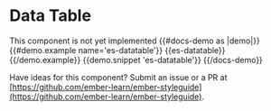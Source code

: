 # Data Table

This component is not yet implemented
{{#docs-demo as |demo|}}
  {{#demo.example name='es-datatable'}}
    {{es-datatable}}
  {{/demo.example}}
  {{demo.snippet 'es-datatable'}}
{{/docs-demo}}

<aside role="note">

Have ideas for this component? Submit an issue or a PR at [https://github.com/ember-learn/ember-styleguide](https://github.com/ember-learn/ember-styleguide).

</aside>